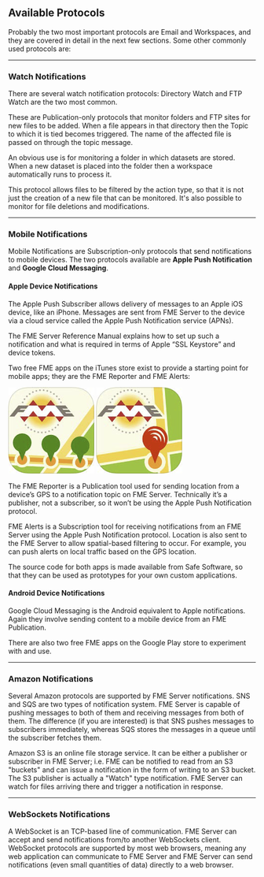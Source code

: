 ## Available Protocols ##

Probably the two most important protocols are Email and Workspaces, and they are covered in detail in the next few sections. Some other commonly used protocols are:

---

### Watch Notifications ###

There are several watch notification protocols: Directory Watch and FTP Watch are the two most common.

These are Publication-only protocols that monitor folders and FTP sites for new files to be added. When a file appears in that directory then the Topic to which it is tied becomes triggered. The name of the affected file is passed on through the topic message.

An obvious use is for monitoring a folder in which datasets are stored. When a new dataset is placed into the folder then a workspace automatically runs to process it.

This protocol allows files to be filtered by the action type, so that it is not just the creation of a new file that can be monitored. It's also possible to monitor for file deletions and modifications.

---

### Mobile Notifications ###

Mobile Notifications are Subscription-only protocols that send notifications to mobile devices. The two protocols available are **Apple Push Notification** and **Google Cloud Messaging**.

#### Apple Device Notifications ####

The Apple Push Subscriber allows delivery of messages to an Apple iOS device, like an iPhone.
Messages are sent from FME Server to the device via a cloud service called the Apple Push Notification service (APNs).

The FME Server Reference Manual explains how to set up such a notification and what is required in terms of Apple “SSL Keystore” and device tokens.

Two free FME apps on the iTunes store exist to provide a starting point for mobile apps; they are the FME Reporter and FME Alerts:

![](./Images/Img4.34.FMEReporterApp.png) ![](./Images/Img4.33.FMEAlertApp.png) 

The FME Reporter is a Publication tool used for sending location from a device’s GPS to a notification topic on FME Server. Technically it’s a publisher, not a subscriber, so it won’t be using the Apple Push Notification protocol.

FME Alerts is a Subscription tool for receiving notifications from an FME Server using the Apple Push Notification protocol. Location is also sent to the FME Server to allow spatial-based filtering to occur. For example, you can push alerts on local traffic based on the GPS location.

The source code for both apps is made available from Safe Software, so that they can be used as
prototypes for your own custom applications.

#### Android Device Notifications ####

Google Cloud Messaging is the Android equivalent to Apple notifications. Again they involve sending content to a mobile device from an FME Publication.

There are also two free FME apps on the Google Play store to experiment with and use.

---

### Amazon Notifications ###

Several Amazon protocols are supported by FME Server notifications. SNS and SQS are two types of notification system. FME Server is capable of pushing messages to both of them and receiving messages from both of them. The difference (if you are interested) is that SNS pushes messages to subscribers immediately, whereas SQS stores the messages in a queue until the subscriber fetches them. 

Amazon S3 is an online file storage service. It can be either a publisher or subscriber in FME Server; i.e. FME can be notified to read from an S3 "buckets" and can issue a notification in the form of writing to an S3 bucket. The S3 publisher is actually a "Watch" type notification. FME Server can watch for files arriving there and trigger a notification in response.

---

### WebSockets Notifications ###

A WebSocket is an TCP-based line of communication. FME Server can accept and send notifications from/to another WebSockets client. WebSocket protocols are supported by most web browsers, meaning any web application can communicate to FME Server and FME Server can send notifications (even small quantities of data) directly to a web browser. 